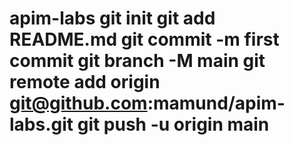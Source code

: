 # apim-labs git init git add README.md git commit -m first commit git branch -M main git remote add origin git@github.com:mamund/apim-labs.git git push -u origin main
